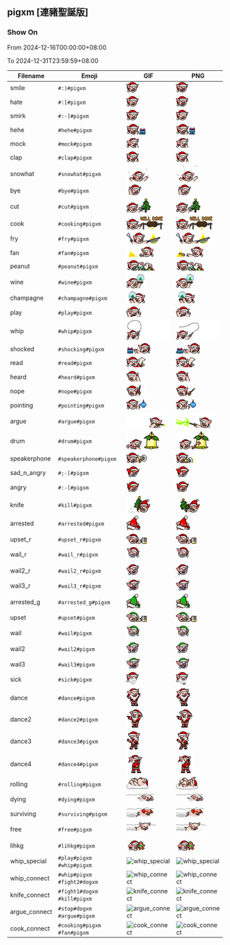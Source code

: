 ## pigxm [連豬聖誕版]

### Show On
From 2024-12-16T00:00:00+08:00

To 2024-12-31T23:59:59+08:00

| Filename | Emoji | GIF | PNG |
| --- | --- | --- | --- |
| smile | `#:)#pigxm` | ![smile](../../assets/ios/faces/pigxm/smile.gif) | ![smile](../../assets/ios/faces_png/pigxm/smile.png) |
| hate | `#:[#pigxm` | ![hate](../../assets/ios/faces/pigxm/hate.gif) | ![hate](../../assets/ios/faces_png/pigxm/hate.png) |
| smirk | `#:-]#pigxm` | ![smirk](../../assets/ios/faces/pigxm/smirk.gif) | ![smirk](../../assets/ios/faces_png/pigxm/smirk.png) |
| hehe | `#hehe#pigxm` | ![hehe](../../assets/ios/faces/pigxm/hehe.gif) | ![hehe](../../assets/ios/faces_png/pigxm/hehe.png) |
| mock | `#mock#pigxm` | ![mock](../../assets/ios/faces/pigxm/mock.gif) | ![mock](../../assets/ios/faces_png/pigxm/mock.png) |
| clap | `#clap#pigxm` | ![clap](../../assets/ios/faces/pigxm/clap.gif) | ![clap](../../assets/ios/faces_png/pigxm/clap.png) |
| snowhat | `#snowhat#pigxm` | ![snowhat](../../assets/ios/faces/pigxm/snowhat.gif) | ![snowhat](../../assets/ios/faces_png/pigxm/snowhat.png) |
| bye | `#bye#pigxm` | ![bye](../../assets/ios/faces/pigxm/bye.gif) | ![bye](../../assets/ios/faces_png/pigxm/bye.png) |
| cut | `#cut#pigxm` | ![cut](../../assets/ios/faces/pigxm/cut.gif) | ![cut](../../assets/ios/faces_png/pigxm/cut.png) |
| cook | `#cooking#pigxm` | ![cook](../../assets/ios/faces/pigxm/cook.gif) | ![cook](../../assets/ios/faces_png/pigxm/cook.png) |
| fry | `#fry#pigxm` | ![fry](../../assets/ios/faces/pigxm/fry.gif) | ![fry](../../assets/ios/faces_png/pigxm/fry.png) |
| fan | `#fan#pigxm` | ![fan](../../assets/ios/faces/pigxm/fan.gif) | ![fan](../../assets/ios/faces_png/pigxm/fan.png) |
| peanut | `#peanut#pigxm` | ![peanut](../../assets/ios/faces/pigxm/peanut.gif) | ![peanut](../../assets/ios/faces_png/pigxm/peanut.png) |
| wine | `#wine#pigxm` | ![wine](../../assets/ios/faces/pigxm/wine.gif) | ![wine](../../assets/ios/faces_png/pigxm/wine.png) |
| champagne | `#champagne#pigxm` | ![champagne](../../assets/ios/faces/pigxm/champagne.gif) | ![champagne](../../assets/ios/faces_png/pigxm/champagne.png) |
| play | `#play#pigxm` | ![play](../../assets/ios/faces/pigxm/play.gif) | ![play](../../assets/ios/faces_png/pigxm/play.png) |
| whip | `#whip#pigxm` | ![whip](../../assets/ios/faces/pigxm/whip.gif) | ![whip](../../assets/ios/faces_png/pigxm/whip.png) |
| shocked | `#shocking#pigxm` | ![shocked](../../assets/ios/faces/pigxm/shocked.gif) | ![shocked](../../assets/ios/faces_png/pigxm/shocked.png) |
| read | `#read#pigxm` | ![read](../../assets/ios/faces/pigxm/read.gif) | ![read](../../assets/ios/faces_png/pigxm/read.png) |
| heard | `#heard#pigxm` | ![heard](../../assets/ios/faces/pigxm/heard.gif) | ![heard](../../assets/ios/faces_png/pigxm/heard.png) |
| nope | `#nope#pigxm` | ![nope](../../assets/ios/faces/pigxm/nope.gif) | ![nope](../../assets/ios/faces_png/pigxm/nope.png) |
| pointing | `#pointing#pigxm` | ![pointing](../../assets/ios/faces/pigxm/pointing.gif) | ![pointing](../../assets/ios/faces_png/pigxm/pointing.png) |
| argue | `#argue#pigxm` | ![argue](../../assets/ios/faces/pigxm/argue.gif) | ![argue](../../assets/ios/faces_png/pigxm/argue.png) |
| drum | `#drum#pigxm` | ![drum](../../assets/ios/faces/pigxm/drum.gif) | ![drum](../../assets/ios/faces_png/pigxm/drum.png) |
| speakerphone | `#speakerphone#pigxm` | ![speakerphone](../../assets/ios/faces/pigxm/speakerphone.gif) | ![speakerphone](../../assets/ios/faces_png/pigxm/speakerphone.png) |
| sad_n_angry | `#;-[#pigxm` | ![sad_n_angry](../../assets/ios/faces/pigxm/sad_n_angry.gif) | ![sad_n_angry](../../assets/ios/faces_png/pigxm/sad_n_angry.png) |
| angry | `#:-[#pigxm` | ![angry](../../assets/ios/faces/pigxm/angry.gif) | ![angry](../../assets/ios/faces_png/pigxm/angry.png) |
| knife | `#kill#pigxm` | ![knife](../../assets/ios/faces/pigxm/knife.gif) | ![knife](../../assets/ios/faces_png/pigxm/knife.png) |
| arrested | `#arrested#pigxm` | ![arrested](../../assets/ios/faces/pigxm/arrested.gif) | ![arrested](../../assets/ios/faces_png/pigxm/arrested.png) |
| upset_r | `#upset_r#pigxm` | ![upset_r](../../assets/ios/faces/pigxm/upset_r.gif) | ![upset_r](../../assets/ios/faces_png/pigxm/upset_r.png) |
| wail_r | `#wail_r#pigxm` | ![wail_r](../../assets/ios/faces/pigxm/wail_r.gif) | ![wail_r](../../assets/ios/faces_png/pigxm/wail_r.png) |
| wail2_r | `#wail2_r#pigxm` | ![wail2_r](../../assets/ios/faces/pigxm/wail2_r.gif) | ![wail2_r](../../assets/ios/faces_png/pigxm/wail2_r.png) |
| wail3_r | `#wail3_r#pigxm` | ![wail3_r](../../assets/ios/faces/pigxm/wail3_r.gif) | ![wail3_r](../../assets/ios/faces_png/pigxm/wail3_r.png) |
| arrested_g | `#arrested_g#pigxm` | ![arrested_g](../../assets/ios/faces/pigxm/arrested_g.gif) | ![arrested_g](../../assets/ios/faces_png/pigxm/arrested_g.png) |
| upset | `#upset#pigxm` | ![upset](../../assets/ios/faces/pigxm/upset.gif) | ![upset](../../assets/ios/faces_png/pigxm/upset.png) |
| wail | `#wail#pigxm` | ![wail](../../assets/ios/faces/pigxm/wail.gif) | ![wail](../../assets/ios/faces_png/pigxm/wail.png) |
| wail2 | `#wail2#pigxm` | ![wail2](../../assets/ios/faces/pigxm/wail2.gif) | ![wail2](../../assets/ios/faces_png/pigxm/wail2.png) |
| wail3 | `#wail3#pigxm` | ![wail3](../../assets/ios/faces/pigxm/wail3.gif) | ![wail3](../../assets/ios/faces_png/pigxm/wail3.png) |
| sick | `#sick#pigxm` | ![sick](../../assets/ios/faces/pigxm/sick.gif) | ![sick](../../assets/ios/faces_png/pigxm/sick.png) |
| dance | `#dance#pigxm` | ![dance](../../assets/ios/faces/pigxm/dance.gif) | ![dance](../../assets/ios/faces_png/pigxm/dance.png) |
| dance2 | `#dance2#pigxm` | ![dance2](../../assets/ios/faces/pigxm/dance2.gif) | ![dance2](../../assets/ios/faces_png/pigxm/dance2.png) |
| dance3 | `#dance3#pigxm` | ![dance3](../../assets/ios/faces/pigxm/dance3.gif) | ![dance3](../../assets/ios/faces_png/pigxm/dance3.png) |
| dance4 | `#dance4#pigxm` | ![dance4](../../assets/ios/faces/pigxm/dance4.gif) | ![dance4](../../assets/ios/faces_png/pigxm/dance4.png) |
| rolling | `#rolling#pigxm` | ![rolling](../../assets/ios/faces/pigxm/rolling.gif) | ![rolling](../../assets/ios/faces_png/pigxm/rolling.png) |
| dying | `#dying#pigxm` | ![dying](../../assets/ios/faces/pigxm/dying.gif) | ![dying](../../assets/ios/faces_png/pigxm/dying.png) |
| surviving | `#surviving#pigxm` | ![surviving](../../assets/ios/faces/pigxm/surviving.gif) | ![surviving](../../assets/ios/faces_png/pigxm/surviving.png) |
| free | `#free#pigxm` | ![free](../../assets/ios/faces/pigxm/free.gif) | ![free](../../assets/ios/faces_png/pigxm/free.png) |
| lihkg | `#lihkg#pigxm` | ![lihkg](../../assets/ios/faces/pigxm/lihkg.gif) | ![lihkg](../../assets/ios/faces_png/pigxm/lihkg.png) |
| whip_special | `#play#pigxm #whip#pigxm` | ![whip_special](../assets/faces/pigxm/whip_special.gif) | ![whip_special](../assets/faces_png/pigxm/whip_special.png) |
| whip_connect | `#whip#pigxm #fight2#dogxm` | ![whip_connect](../assets/faces/pigxm/whip_connect.gif) | ![whip_connect](../assets/faces_png/pigxm/whip_connect.png) |
| knife_connect | `#fight1#dogxm #kill#pigxm` | ![knife_connect](../assets/faces/pigxm/knife_connect.gif) | ![knife_connect](../assets/faces_png/pigxm/knife_connect.png) |
| argue_connect | `#stop#dogxm #argue#pigxm` | ![argue_connect](../assets/faces/pigxm/argue_connect.gif) | ![argue_connect](../assets/faces_png/pigxm/argue_connect.png) |
| cook_connect | `#cooking#pigxm #fan#pigxm` | ![cook_connect](../assets/faces/pigxm/cook_connect.gif) | ![cook_connect](../assets/faces_png/pigxm/cook_connect.png) |

